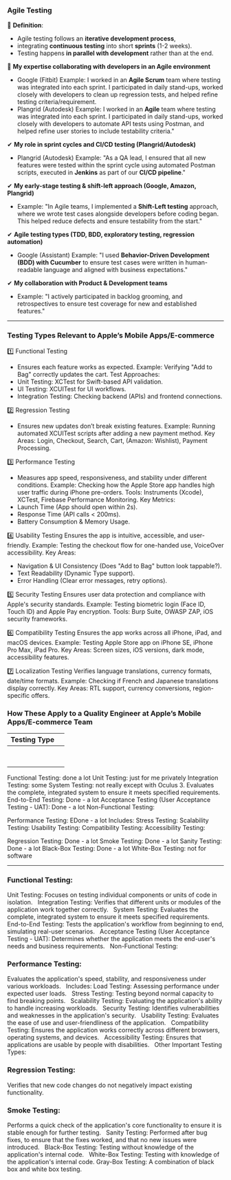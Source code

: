 
### Agile Testing

📌 **Definition**: 
* Agile testing follows an **iterative development process**,
* integrating **continuous testing** into short **sprints** (1-2 weeks).
* Testing happens **in parallel with development** rather than at the end.

🎯 **My expertise collaborating with developers in an Agile environment**

*  Google (Fitbit) Example: I worked in an **Agile Scrum** team where testing was integrated into each sprint. I participated in daily stand-ups, worked closely with developers to clean up regression tests, and helped refine testing criteria/requirement.
*  Plangrid (Autodesk) Example: I worked in an **Agile** team where testing was integrated into each sprint. I participated in daily stand-ups, worked closely with developers to automate API tests using Postman, and helped refine user stories to include testability criteria."

✔ **My role in sprint cycles and CI/CD testing (Plangrid/Autodesk)**

* Plangrid (Autodesk) Example: "As a QA lead, I ensured that all new features were tested within the sprint cycle using automated Postman scripts, executed in **Jenkins** as part of our **CI/CD pipeline**."

✔ **My early-stage testing & shift-left approach (Google, Amazon, Plangrid)**

* Example: "In Agile teams, I implemented a **Shift-Left testing** approach, where we wrote test cases alongside developers before coding began. This helped reduce defects and ensure testability from the start."

✔ **Agile testing types (TDD, BDD, exploratory testing, regression automation)**

* Google (Assistant) Example: "I used **Behavior-Driven Development (BDD) with Cucumber** to ensure test cases were written in human-readable language and aligned with business expectations."

✔ **My collaboration with Product & Development teams**

* Example: "I actively participated in backlog grooming, and retrospectives to ensure test coverage for new and established features."

***

### Testing Types Relevant to Apple’s Mobile Apps/E-commerce

1️⃣ Functional Testing 
* Ensures each feature works as expected.
Example: Verifying "Add to Bag" correctly updates the cart.
Test Approaches:
* Unit Testing: XCTest for Swift-based API validation.
* UI Testing: XCUITest for UI workflows.
* Integration Testing: Checking backend (APIs) and frontend connections.

2️⃣ Regression Testing 
* Ensures new updates don’t break existing features.
Example: Running automated XCUITest scripts after adding a new payment method.
Key Areas: Login, Checkout, Search, Cart, (Amazon: Wishlist), Payment Processing.

3️⃣ Performance Testing 
* Measures app speed, responsiveness, and stability under different conditions.
Example: Checking how the Apple Store app handles high user traffic during iPhone pre-orders.
Tools: Instruments (Xcode), XCTest, Firebase Performance Monitoring.
Key Metrics:
* Launch Time (App should open within 2s).
* Response Time (API calls < 200ms).
* Battery Consumption & Memory Usage.

4️⃣ Usability Testing 
Ensures the app is intuitive, accessible, and user-friendly.
Example: Testing the checkout flow for one-handed use, VoiceOver accessibility.
Key Areas:
* Navigation & UI Consistency (Does "Add to Bag" button look tappable?).
* Text Readability (Dynamic Type support).
* Error Handling (Clear error messages, retry options).

5️⃣ Security Testing 
Ensures user data protection and compliance with Apple's security standards.
Example: Testing biometric login (Face ID, Touch ID) and Apple Pay encryption.
Tools: Burp Suite, OWASP ZAP, iOS security frameworks.

6️⃣ Compatibility Testing 
Ensures the app works across all iPhone, iPad, and macOS devices.
Example: Testing Apple Store app on iPhone SE, iPhone Pro Max, iPad Pro.
Key Areas: Screen sizes, iOS versions, dark mode, accessibility features.

7️⃣ Localization Testing 
Verifies language translations, currency formats, date/time formats.
Example: Checking if French and Japanese translations display correctly.
Key Areas: RTL support, currency conversions, region-specific offers.

### How These Apply to a Quality Engineer at Apple’s Mobile Apps/E-commerce Team
| Testing Type  |   |
|---|---|
|   |   |
|   |   |
|   |   |
|   |   |
|   |   |
|   |   |
|   |   |
|   |   |

Functional Testing: done a lot
Unit Testing: just for me privately
Integration Testing: some
System Testing: not really except with Oculus 3.
Evaluates the complete, integrated system to ensure it meets specified requirements.   
End-to-End Testing:
Done - a lot
Acceptance Testing (User Acceptance Testing - UAT):
Done - a lot
Non-Functional Testing:

Performance Testing:
EDone - a lot 
Includes:
Stress Testing: 
Scalability Testing: 
Usability Testing:
Compatibility Testing:
Accessibility Testing:

Regression Testing:
Done - a lot
Smoke Testing:
Done - a lot
Sanity Testing:
Done - a lot
Black-Box Testing:
Done - a lot
White-Box Testing: not for software

---

### Functional Testing:

Unit Testing:
Focuses on testing individual components or units of code in isolation.   
Integration Testing:
Verifies that different units or modules of the application work together correctly.   
System Testing:
Evaluates the complete, integrated system to ensure it meets specified requirements.   
End-to-End Testing:
Tests the application's workflow from beginning to end, simulating real-user scenarios.   
Acceptance Testing (User Acceptance Testing - UAT):
Determines whether the application meets the end-user's needs and business requirements.   
Non-Functional Testing:

### Performance Testing:
Evaluates the application's speed, stability, and responsiveness under various workloads.   
Includes:
Load Testing: Assessing performance under expected user loads.   
Stress Testing: Testing beyond normal capacity to find breaking points.   
Scalability Testing: Evaluating the application's ability to handle increasing workloads.   
Security Testing:
Identifies vulnerabilities and weaknesses in the application's security.   
Usability Testing:
Evaluates the ease of use and user-friendliness of the application.   
Compatibility Testing:
Ensures the application works correctly across different browsers, operating systems, and devices.   
Accessibility Testing:
Ensures that applications are usable by people with disabilities.   
Other Important Testing Types:

### Regression Testing:
Verifies that new code changes do not negatively impact existing functionality.   
### Smoke Testing:
Performs a quick check of the application's core functionality to ensure it is stable enough for further testing.   
Sanity Testing:
Performed after bug fixes, to ensure that the fixes worked, and that no new issues were introduced.   
Black-Box Testing:
Testing without knowledge of the application's internal code.   
White-Box Testing:
Testing with knowledge of the application's internal code.
Gray-Box Testing:
A combination of black box and white box testing.
